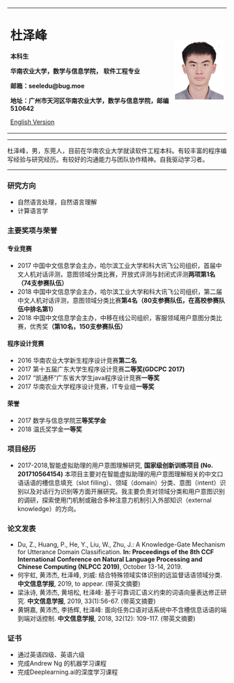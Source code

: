 <div>
<table border="0">
  <tr>
    <td width="75%">
      <h1>杜泽峰</h1>
      <p><b>本科生</b></p>
      <p><b>华南农业大学，数学与信息学院， 软件工程专业</b></p>
      <p><b>邮箱：seeledu@bug.moe</b></p>
      <p><b>地址：广州市天河区华南农业大学，数学与信息学院，邮编 510642</b></p>
      <p><a href="/index-en.html">English Version</a></p>
    </td>
    <td width="25%">
      <img src="/BZ1701211234500596.jpg" width="100%">
    </td>
  </tr>
</table>
</div>

---

杜泽峰，男，东莞人，目前在华南农业大学就读软件工程本科。有较丰富的程序编写经验与研究经历。有较好的沟通能力与团队协作精神。自我驱动学习者。

---

### 研究方向
- 自然语言处理，自然语言理解
- 计算语言学

### 主要奖项与荣誉
#### 专业竞赛
- 2017 中国中文信息学会主办，哈尔滨工业大学和科大讯飞公司组织，首届中文人机对话评测，意图领域分类比赛，开放式评测与封闭式评测**两项第1名（74支参赛队伍）**
- 2018 中国中文信息学会主办，哈尔滨工业大学和科大讯飞公司组织，第二届中文人机对话评测，意图领域分类比赛<b>第4名（80支参赛队伍，在高校参赛队伍中排名第1）</b>
- 2018 中国中文信息学会主办，中移在线公司组织，客服领域用户意图分类比赛，优秀奖<b>（第10名，150支参赛队伍）</b>
#### 程序设计竞赛
- 2016 华南农业大学新生程序设计竞赛**第二名**
- 2017 第十五届广东大学生程序设计竞赛**二等奖(GDCPC 2017)**
- 2017 “凯通杯”广东省大学生java程序设计竞赛**一等奖**
- 2017 华南农业大学程序设计竞赛，IT专业组**一等奖**
#### 荣誉
- 2017 数学与信息学院**三等奖学金**
- 2018 温氏奖学金**一等奖**

### 项目经历
- 2017-2018,智能虚拟助理的用户意图理解研究, **国家级创新训练项目 (No. 201710564154)** 
本项目主要对在智能虚拟助理的用户意图理解相关的中文口语话语的槽信息填充（slot filling）、领域（domain）分类、意图（intent）识别以及对话行为识别等方面开展研究。我主要负责对领域分类和用户意图识别的调研，探索使用门机制或融合多种注意力机制引入外部知识（external knowledge）的方向。

### 论文发表
-	Du, Z., Huang, P., He, Y., Liu, W., Zhu, J.: A Knowledge-Gate Mechanism for Utterance Domain Classification. **In: Proceedings of the 8th CCF International Conference on Natural Language Processing and Chinese Computing (NLPCC 2019)**, October 13-14, 2019.
-	何宇虹, 黄沛杰, 杜泽峰, 刘威: 结合特殊领域实体识别的远监督话语领域分类. **中文信息学报**, 2019, to appear. (带英文摘要)
-	梁泳诗, 黄沛杰, 黄培松, 杜泽峰: 基于可靠词汇语义约束的词语向量表达修正研究. **中文信息学报**, 2019, 33(1):56-67. (带英文摘要)
-	黄锵嘉, 黄沛杰, 李扬辉, 杜泽峰: 面向任务口语对话系统中不含槽信息话语的端到端对话控制. **中文信息学报**, 2018, 32(12): 109-117. (带英文摘要)

### 证书
-	通过英语四级、英语六级
-	完成Andrew Ng 的机器学习课程
-	完成Deeplearning.ai的深度学习课程

